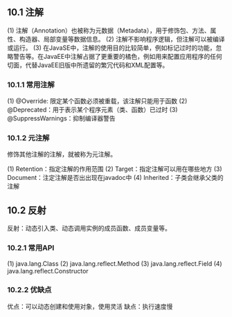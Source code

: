 ## 10.1 注解
(1) 注解（Annotation）也被称为元数据（Metadata），用于修饰包、方法、属性、构造器、局部变量等数据信息。
(2) 注解不影响程序逻辑，但注解可以被编译或运行。
(3) 在JavaSE中，注解的使用目的比较简单，例如标记过时的功能，忽略警告等。在JavaEE中注解占据了更重要的橘色，例如用来配置应用程序的任何切面，代替JavaEE旧版中所遗留的繁冗代码和XML配置等。

### 10.1.1 常用注解
(1) @Override: 限定某个函数必须被重载，该注解只能用于函数
(2) @Deprecated：用于表示某个程序元素（类、函数）已过时
(3) @SuppressWarnings：抑制编译器警告

### 10.1.2 元注解
修饰其他注解的注解，就被称为元注解。

(1) Retention：指定注解的作用范围
(2) Target：指定注解可以用在哪些地方
(3) Document：注定注解是否出出现在javadoc中
(4) Inherited：子类会继承父类的注解

## 10.2 反射
反射：动态引入类、动态调用实例的成员函数、成员变量等。

### 10.2.1 常用API
(1) java.lang.Class
(2) java.lang.reflect.Method
(3) java.lang.reflect.Field
(4) java.lang.reflect.Constructor

### 10.2.2 优缺点
优点：可以动态创建和使用对象，使用灵活
缺点：执行速度慢